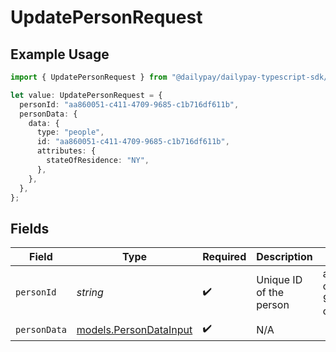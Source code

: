 # UpdatePersonRequest

## Example Usage

```typescript
import { UpdatePersonRequest } from "@dailypay/dailypay-typescript-sdk/models/operations";

let value: UpdatePersonRequest = {
  personId: "aa860051-c411-4709-9685-c1b716df611b",
  personData: {
    data: {
      type: "people",
      id: "aa860051-c411-4709-9685-c1b716df611b",
      attributes: {
        stateOfResidence: "NY",
      },
    },
  },
};
```

## Fields

| Field                                                     | Type                                                      | Required                                                  | Description                                               | Example                                                   |
| --------------------------------------------------------- | --------------------------------------------------------- | --------------------------------------------------------- | --------------------------------------------------------- | --------------------------------------------------------- |
| `personId`                                                | *string*                                                  | :heavy_check_mark:                                        | Unique ID of the person                                   | aa860051-c411-4709-9685-c1b716df611b                      |
| `personData`                                              | [models.PersonDataInput](../../models/persondatainput.md) | :heavy_check_mark:                                        | N/A                                                       |                                                           |